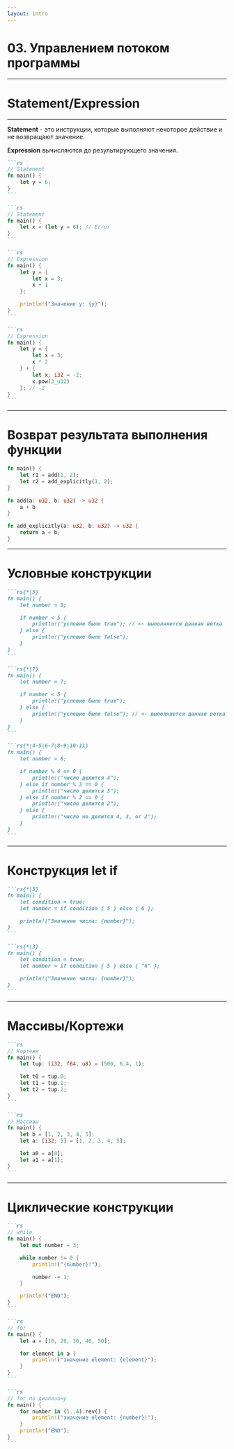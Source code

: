 ```yaml
---
layout: intro
---
```


# 03. Управлением потоком программы

---

# Statement/Expression

<hr>

**Statement** - это инструкции, которые выполняют некоторое действие и не возвращают значение.

**Expression** вычисляются до результирующего значения.

````md magic-move
```rs
// Statement
fn main() {
    let y = 6;
}
```

```rs
// Statement
fn main() {
    let x = (let y = 6); // Error
}
```

```rs
// Expression
fn main() {
    let y = {
        let x = 3;
        x + 1
    };

    println!("Значение y: {y}");
}
```

```rs
// Expression
fn main() {
    let y = {
        let x = 3;
        x * 2
    } + {
        let x: i32 = -2;
        x.pow(3_u32)
    }; // -2
}
```

````

---

# Возврат результата выполнения функции

```rs
fn main() {
    let r1 = add(1, 2);
    let r2 = add_explicitly(1, 2);
}

fn add(a: u32, b: u32) -> u32 {
    a + b
}

fn add_explicitly(a: u32, b: u32) -> u32 {
    return a + b;
}
```

---

# Условные конструкции

````md magic-move
```rs{*|5}
fn main() {
    let number = 3;

    if number < 5 {
        println!("условие было true"); // <- выполняется данная ветка
    } else {
        println!("условие было false");
    }
}
```

```rs{*|7}
fn main() {
    let number = 7;

    if number < 5 {
        println!("условие было true");
    } else {
        println!("условие было false"); // <- выполняется данная ветка
    }
}
```

```rs{*|4-5|6-7|8-9|10-11}
fn main() {
    let number = 6;

    if number % 4 == 0 {
        println!("число делится 4");
    } else if number % 3 == 0 {
        println!("число делится 3");
    } else if number % 2 == 0 {
        println!("число делится 2");
    } else {
        println!("число не делится 4, 3, or 2");
    }
}
```
````

---

# Конструкция let if

````md magic-move
```rs{*|3}
fn main() {
    let condition = true;
    let number = if condition { 5 } else { 6 };

    println!("Значение числа: {number}");
}
```

```rs{*|3}
fn main() {
    let condition = true;
    let number = if condition { 5 } else { "6" };

    println!("Значение числа: {number}");
}
```
````

---

# Массивы/Кортежи

````md magic-move
```rs
// Кортежи
fn main() {
    let tup: (i32, f64, u8) = (500, 6.4, 1);

    let t0 = tup.0;
    let t1 = tup.1;
    let t2 = tup.2;
}
```

```rs
// Массивы
fn main() {
    let b = [1, 2, 3, 4, 5];
    let a: [i32; 5] = [1, 2, 3, 4, 5];

    let a0 = a[0];
    let a1 = a[1];
}
```
````

---

# Циклические конструкции

````md magic-move
```rs
// while
fn main() {
    let mut number = 3;

    while number != 0 {
        println!("{number}!");

        number -= 1;
    }

    println!("END");
}
```

```rs
// for
fn main() {
    let a = [10, 20, 30, 40, 50];

    for element in a {
        println!("значение element: {element}");
    }
}
```

```rs
// for по диапазону
fn main() {
    for number in (1..4).rev() {
        println!("значение element: {number}!");
    }
    println!("END");
}
```
````
